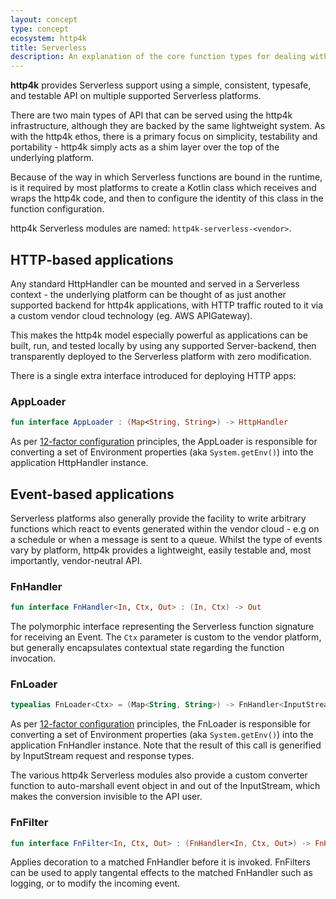```yaml
---
layout: concept
type: concept
ecosystem: http4k
title: Serverless
description: An explanation of the core function types for dealing with Serverless applications
---
```


**http4k** provides Serverless support using a simple, consistent, typesafe, and testable API on multiple supported Serverless platforms.

There are two main types of API that can be served using the http4k infrastructure, although they are backed by the same lightweight system. As with the http4k ethos, there is a primary focus on simplicity, testability and portability - http4k simply acts as a shim layer over the top of the underlying platform.

Because of the way in which Serverless functions are bound in the runtime, is it  required by most platforms to create a Kotlin class which receives and wraps the http4k code, and then to configure the identity of this class in the function configuration.

http4k Serverless modules are named: `http4k-serverless-<vendor>`.

## HTTP-based applications
Any standard HttpHandler can be mounted and served in a Serverless context - the underlying platform can be thought of as just another supported backend for http4k applications, with HTTP traffic routed to it via a custom vendor cloud technology (eg. AWS APIGateway).

This makes the http4k model especially powerful as applications can be built, run, and tested locally by using any supported Server-backend, then transparently deployed to the Serverless platform with zero modification. 

There is a single extra interface introduced for deploying HTTP apps:

### AppLoader
```kotlin
fun interface AppLoader : (Map<String, String>) -> HttpHandler
```

As per [12-factor configuration](https://12factor.net/) principles, the AppLoader is responsible for converting a set of Environment properties (aka `System.getEnv()`) into the application HttpHandler instance.

## Event-based applications
Serverless platforms also generally provide the facility to write arbitrary functions which react to events generated within the vendor cloud - e.g on a schedule or when a message is sent to a queue. Whilst the type of events vary by platform, http4k provides a lightweight, easily testable and, most importantly, vendor-neutral API.

### FnHandler
```kotlin
fun interface FnHandler<In, Ctx, Out> : (In, Ctx) -> Out
```

The polymorphic interface representing the Serverless function signature for receiving an Event. The `Ctx` parameter is custom to the vendor platform, but generally encapsulates contextual state regarding the function invocation.

### FnLoader
```kotlin
typealias FnLoader<Ctx> = (Map<String, String>) -> FnHandler<InputStream, Ctx, InputStream>
```

As per [12-factor configuration](https://12factor.net/) principles, the FnLoader is responsible for converting a set of Environment properties (aka `System.getEnv()`) into the application FnHandler instance. Note that the result of this call is generified by InputStream request and response types.

The various http4k Serverless modules also provide a custom converter function to auto-marshall event object in and out of the InputStream, which makes the conversion invisible to the API user.

### FnFilter
```kotlin
fun interface FnFilter<In, Ctx, Out> : (FnHandler<In, Ctx, Out>) -> FnHandler<In, Ctx, Out>
```

Applies decoration to a matched FnHandler before it is invoked. FnFilters can be used to apply tangental effects to the matched FnHandler such as logging, or to modify the incoming event.
